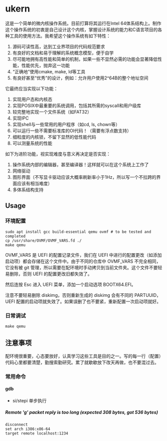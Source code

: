 # ukern

这是一个简单的微内核操作系统。目前打算将其运行在Intel 64体系结构上。制作这个操作系统的初衷是自己设计这个内核，掌握设计系统的能力和C语言项目的各种工具的使用方法。我希望这个操作系统有如下特性：

1. 源码可读性高，达到工业界项目的代码规范要求
2. 有良好的文档和易于理解的系统概念模型，便于自学
3. 尽可能地拥有高性能和简单的机制，如果一些不显然必需的功能会显著降低性能，性能优先，抛弃这一功能
4. “正确地”使用cmake, make, ld等工具
5. 有良好甚至“优秀”的设计，例如：允许用户使用2^64B的整个地址空间

它最终应当实现以下功能：

1. 实现用户态和内核态
2. 实现POSIX中最重要的系统调用，包括其所需的syscall和用户级库
3. 较完整地实现一个文件系统（如FAT32）
4. 实现IPC
5. 实现shell与一些常用的用户程序（如cd, ls, chown等）
6. 可以运行一些不需要标准库的OI代码！（需要有浮点数支持）
7. 细粒度的内核锁，不留下显然的低性能代码
8. 可以测量系统的性能

如下为进阶功能，视实现难度与意义再决定是否实现：

1. 操作系统内部的编辑器，甚至编译器！这样就可以在这个系统上工作了
2. 网络驱动
3. 图形界面（不写显卡驱动应该大概率刷新率小于1Hz，所以写一个不拉跨的界面应该有相当难度）
4. 多体系结构支持

## Usage

### 环境配置

```
sudo apt install gcc build-essential qemu ovmf # to be tested and completed
cp /usr/share/OVMF/OVMF_VARS.fd ./
make qemu
```

OVMF_VARS 是 UEFI 的配置记录文件，我们在 UEFI 中进行的配置更改（如添加启动项）都会存储在这个文件中。由于不同的仓库中 OVMF_VARS 不完全相同，它没有被 git 管理，所以需要在配环境时手动拷贝到当前文件夹。这个文件不要轻易删除，否则 UEFI 的配置更改旧都失效了。

然后连按 Esc 进入 UEFI 菜单，添加一个启动选项 BOOTX64.EFI。

注意不要轻易删除 diskimg，否则重新生成的 diskimg 会有不同的 PARTUUID，UEFI 配置的启动项就失效了。如果误删了也不要紧，重新配置一次启动项就好。

### 日常调试

```
make qemu
```

## 注意事项

配环境很重要，心态要放好，认真学习这些工具是目的之一。写的每一行（配置）代码心里都要清楚，勤搜索勤研究。累了就歇歇放下改天再做，也不要混过去。

### 常用命令

#### gdb

- si/stepi 单步执行

##### Remote 'g' packet reply is too long (expected 308 bytes, got 536 bytes)

```
disconnect
set arch i386:x86-64
target remote localhost:1234
```